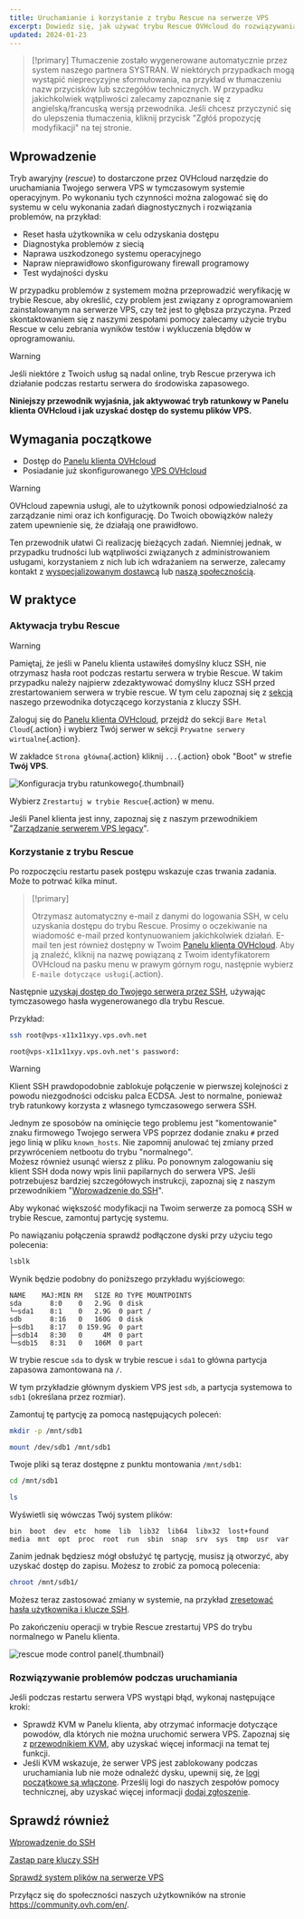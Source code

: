 ```yaml
---
title: Uruchamianie i korzystanie z trybu Rescue na serwerze VPS
excerpt: Dowiedz się, jak używać trybu Rescue OVHcloud do rozwiązywania problemów z serwerem VPS i przeprowadzania weryfikacji systemu
updated: 2024-01-23
---
```


> [!primary]
> Tłumaczenie zostało wygenerowane automatycznie przez system naszego partnera SYSTRAN. W niektórych przypadkach mogą wystąpić nieprecyzyjne sformułowania, na przykład w tłumaczeniu nazw przycisków lub szczegółów technicznych. W przypadku jakichkolwiek wątpliwości zalecamy zapoznanie się z angielską/francuską wersją przewodnika. Jeśli chcesz przyczynić się do ulepszenia tłumaczenia, kliknij przycisk "Zgłóś propozycję modyfikacji" na tej stronie.
> 

## Wprowadzenie

Tryb awaryjny (*rescue*) to dostarczone przez OVHcloud narzędzie do uruchamiania Twojego serwera VPS w tymczasowym systemie operacyjnym. Po wykonaniu tych czynności można zalogować się do systemu w celu wykonania zadań diagnostycznych i rozwiązania problemów, na przykład:

- Reset hasła użytkownika w celu odzyskania dostępu
- Diagnostyka problemów z siecią
- Naprawa uszkodzonego systemu operacyjnego
- Napraw nieprawidłowo skonfigurowany firewall programowy
- Test wydajności dysku

W przypadku problemów z systemem można przeprowadzić weryfikację w trybie Rescue, aby określić, czy problem jest związany z oprogramowaniem zainstalowanym na serwerze VPS, czy też jest to głębsza przyczyna. Przed skontaktowaniem się z naszymi zespołami pomocy zalecamy użycie trybu Rescue w celu zebrania wyników testów i wykluczenia błędów w oprogramowaniu.

> [!warning]
>
> Jeśli niektóre z Twoich usług są nadal online, tryb Rescue przerywa ich działanie podczas restartu serwera do środowiska zapasowego.
>

**Niniejszy przewodnik wyjaśnia, jak aktywować tryb ratunkowy w Panelu klienta OVHcloud i jak uzyskać dostęp do systemu plików VPS.**

## Wymagania początkowe

- Dostęp do [Panelu klienta OVHcloud](https://www.ovh.com/auth/?action=gotomanager&from=https://www.ovh.pl/&ovhSubsidiary=pl)
- Posiadanie już skonfigurowanego [VPS OVHcloud](https://www.ovhcloud.com/pl/vps/)

> [!warning]
> OVHcloud zapewnia usługi, ale to użytkownik ponosi odpowiedzialność za zarządzanie nimi oraz ich konfigurację. Do Twoich obowiązków należy zatem upewnienie się, że działają one prawidłowo.
>
> Ten przewodnik ułatwi Ci realizację bieżących zadań. Niemniej jednak, w przypadku trudności lub wątpliwości związanych z administrowaniem usługami, korzystaniem z nich lub ich wdrażaniem na serwerze, zalecamy kontakt z [wyspecjalizowanym dostawcą](https://partner.ovhcloud.com/pl/directory/) lub [naszą społecznością](https://community.ovh.com/en/).
>

## W praktyce

### Aktywacja trybu Rescue

> [!warning]
> Pamiętaj, że jeśli w Panelu klienta ustawiłeś domyślny klucz SSH, nie otrzymasz hasła root podczas restartu serwera w trybie Rescue. W takim przypadku należy najpierw zdezaktywować domyślny klucz SSH przed zrestartowaniem serwera w trybie rescue. W tym celu zapoznaj się z [sekcją](/pages/bare_metal_cloud/dedicated_servers/creating-ssh-keys-dedicated#disablesshkey) naszego przewodnika dotyczącego korzystania z kluczy SSH.
>

Zaloguj się do [Panelu klienta OVHcloud](https://www.ovh.com/auth/?action=gotomanager&from=https://www.ovh.pl/&ovhSubsidiary=pl), przejdź do sekcji `Bare Metal Cloud`{.action} i wybierz Twój serwer w sekcji `Prywatne serwery wirtualne`{.action}.

W zakładce `Strona główna`{.action} kliknij `...`{.action} obok "Boot" w strefie **Twój VPS**.

![Konfiguracja trybu ratunkowego](images/rescue_new.png){.thumbnail}

Wybierz `Zrestartuj w trybie Rescue`{.action} w menu.

Jeśli Panel klienta jest inny, zapoznaj się z naszym przewodnikiem "[Zarządzanie serwerem VPS legacy](/pages/bare_metal_cloud/virtual_private_servers/vps_legacy_control_panel)".

### Korzystanie z trybu Rescue

Po rozpoczęciu restartu pasek postępu wskazuje czas trwania zadania. Może to potrwać kilka minut.

> [!primary]
>
> Otrzymasz automatyczny e-mail z danymi do logowania SSH, w celu uzyskania dostępu do trybu Rescue. Prosimy o oczekiwanie na wiadomość e-mail przed kontynuowaniem jakichkolwiek działań. E-mail ten jest również dostępny w Twoim [Panelu klienta OVHcloud](https://www.ovh.com/auth/?action=gotomanager&from=https://www.ovh.pl/&ovhSubsidiary=pl). Aby ją znaleźć, kliknij na nazwę powiązaną z Twoim identyfikatorem OVHcloud na pasku menu w prawym górnym rogu, następnie wybierz `E-maile dotyczące usługi`{.action}.
>

Następnie [uzyskaj dostęp do Twojego serwera przez SSH](/pages/bare_metal_cloud/dedicated_servers/ssh_introduction), używając tymczasowego hasła wygenerowanego dla trybu Rescue.

Przykład:

```bash
ssh root@vps-x11x11xyy.vps.ovh.net
```

```console
root@vps-x11x11xyy.vps.ovh.net's password:
```

> [!warning]
>
> Klient SSH prawdopodobnie zablokuje połączenie w pierwszej kolejności z powodu niezgodności odcisku palca ECDSA. Jest to normalne, ponieważ tryb ratunkowy korzysta z własnego tymczasowego serwera SSH.
>
> Jednym ze sposobów na ominięcie tego problemu jest "komentowanie" znaku firmowego Twojego serwera VPS poprzez dodanie znaku `#` przed jego linią w pliku `known_hosts`. Nie zapomnij anulować tej zmiany przed przywróceniem netbootu do trybu "normalnego".<br>Możesz również usunąć wiersz z pliku. Po ponownym zalogowaniu się klient SSH doda nowy wpis linii papilarnych do serwera VPS. Jeśli potrzebujesz bardziej szczegółowych instrukcji, zapoznaj się z naszym przewodnikiem "[Wprowadzenie do SSH](/pages/bare_metal_cloud/dedicated_servers/ssh_introduction#login)".
>

Aby wykonać większość modyfikacji na Twoim serwerze za pomocą SSH w trybie Rescue, zamontuj partycję systemu.

Po nawiązaniu połączenia sprawdź podłączone dyski przy użyciu tego polecenia:

```bash
lsblk
```

Wynik będzie podobny do poniższego przykładu wyjściowego:

```console
NAME    MAJ:MIN RM   SIZE RO TYPE MOUNTPOINTS
sda       8:0    0   2.9G  0 disk
└─sda1    8:1    0   2.9G  0 part /
sdb       8:16   0   160G  0 disk
├─sdb1    8:17   0 159.9G  0 part
├─sdb14   8:30   0     4M  0 part
└─sdb15   8:31   0   106M  0 part
```

W trybie rescue `sda` to dysk w trybie rescue i `sda1` to główna partycja zapasowa zamontowana na `/`.

W tym przykładzie głównym dyskiem VPS jest `sdb`, a partycja systemowa to `sdb1` (określana przez rozmiar).

Zamontuj tę partycję za pomocą następujących poleceń:

```bash
mkdir -p /mnt/sdb1
```

```bash
mount /dev/sdb1 /mnt/sdb1
```

Twoje pliki są teraz dostępne z punktu montowania `/mnt/sdb1`:


```bash
cd /mnt/sdb1
```

```bash
ls
```

Wyświetli się wówczas Twój system plików:

```console
bin  boot  dev  etc  home  lib  lib32  lib64  libx32  lost+found  media  mnt  opt  proc  root  run  sbin  snap  srv  sys  tmp  usr  var
```

Zanim jednak będziesz mógł obsłużyć tę partycję, musisz ją otworzyć, aby uzyskać dostęp do zapisu. Możesz to zrobić za pomocą polecenia:

```bash
chroot /mnt/sdb1/
```

Możesz teraz zastosować zmiany w systemie, na przykład [zresetować hasła użytkownika i klucze SSH](#gofurther).

Po zakończeniu operacji w trybie Rescue zrestartuj VPS do trybu normalnego w Panelu klienta.

![rescue mode control panel](images/rescue_exit.png){.thumbnail}

### Rozwiązywanie problemów podczas uruchamiania

Jeśli podczas restartu serwera VPS wystąpi błąd, wykonaj następujące kroki:

- Sprawdź KVM w Panelu klienta, aby otrzymać informacje dotyczące powodów, dla których nie można uruchomić serwera VPS. Zapoznaj się z [przewodnikiem KVM](/pages/bare_metal_cloud/virtual_private_servers/using_kvm_for_vps), aby uzyskać więcej informacji na temat tej funkcji.
- Jeśli KVM wskazuje, że serwer VPS jest zablokowany podczas uruchamiania lub nie może odnaleźć dysku, upewnij się, że [logi początkowe są włączone](/pages/bare_metal_cloud/virtual_private_servers/bootlog_display_kvm). Prześlij logi do naszych zespołów pomocy technicznej, aby uzyskać więcej informacji [dodaj zgłoszenie](https://help.ovhcloud.com/csm?id=csm_get_help).

<a name="gofurther"></a>

## Sprawdź również

[Wprowadzenie do SSH](/pages/bare_metal_cloud/dedicated_servers/ssh_introduction)

[Zastąp parę kluczy SSH](/pages/bare_metal_cloud/dedicated_servers/replacing-lost-ssh-key)

[Sprawdź system plików na serwerze VPS](/pages/bare_metal_cloud/virtual_private_servers/check-filesystem)

Przyłącz się do społeczności naszych użytkowników na stronie <https://community.ovh.com/en/>.
